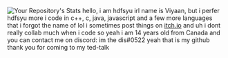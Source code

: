 ![Your Repository's Stats](https://github-readme-stats.vercel.app/api?username=hdfsyu&show_icons=true)
hello, i am hdfsyu irl name is Viyaan, but i perfer hdfsyu more
i code in c++, c, java, javascript and a few more languages that i forgot the name of lol
i sometimes post things on [itch.io](https://hdfsyu.itch.io)
and uh i dont really collab much when i code so yeah
i am 14 years old from Canada and you can contact me on discord: im the dis#0522
yeah that is my github thank you for coming to my ted-talk
